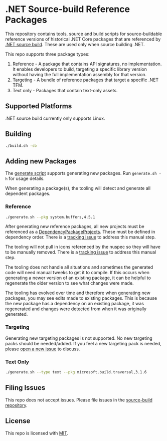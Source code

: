 # .NET Source-build Reference Packages

This repository contains tools, source and build scripts for source-buildable reference
versions of historical .NET Core packages that are referenced by
[.NET source build](https://github.com/dotnet/source-build). These are used only
when source building .NET.

This repo supports three package types:

1. Reference - A package that contains API signatures, no implementation.  It enables developers to build, targeting a specific library version without having the full implementation assembly for that version.
1. Targeting - A bundle of reference packages that target a specific .NET TFM.
1. Text only - Packages that contain text-only assets.

## Supported Platforms

.NET source build currently only supports Linux.

## Building

``` bash
./build.sh -sb
```

## Adding new Packages

The [generate script](https://github.com/dotnet/source-build-reference-packages/blob/main/generate.sh) supports generating new packages. Run `generate.sh -h` for usage details.

When generating a package(s), the tooling will detect and generate all dependent packages.

### Reference

``` bash
./generate.sh --pkg system.buffers,4.5.1
```

After generating new reference packages, all new projects must be referenced as a [DependencyPackageProjects](https://github.com/dotnet/source-build-reference-packages/blob/main/eng/Build.props#L10). These must be defined in dependency order. There is a [tracking issue](https://github.com/dotnet/source-build/issues/1690) to address this manual step.

The tooling will not pull in icons referenced by the nuspec so they will have to be manually removed. There is a [tracking issue](https://github.com/dotnet/source-build/issues/1957) to address this manual step.

The tooling does not handle all situations and sometimes the generated code will need manual tweeks to get it to compile.  If this occurs when generating a newer version of an existing package, it can be helpful to regenerate the older version to see what changes were made.

The tooling has evolved over time and therefore when generating new packages, you may see edits made to existing packages. This is because the new package has a dependency on an existing package, it was regenerated and changes were detected from when it was originally generated.

### Targeting

Generating new targeting packages is not supported. No new targeting packs should be needed/added. If you feel a new targeting pack is needed, please [open a new issue](#filing-issues) to discuss.

### Text Only

``` bash
./generate.sh --type text --pkg microsoft.build.traversal,3.1.6
```

## Filing Issues

This repo does not accept issues. Please file issues in the [source-build repository](https://github.com/dotnet/source-build/issues/new/choose).

## License

This repo is licensed with [MIT](LICENSE.txt).
